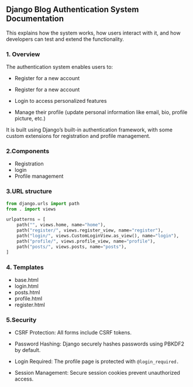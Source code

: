 ## Django Blog Authentication System Documentation

This explains how the system works, how users interact with it, and how developers can test and extend the functionality.

### 1. Overview
The authentication system enables users to:

- Register for a new account

- Register for a new account

- Login to access personalized features

- Manage their profile (update personal information like email, bio, profile picture, etc.)

It is built using Django’s built-in authentication framework, with some custom extensions for registration and profile management.

### 2.Components
- Registration
- login
- Profile management

### 3.URL structure
```python
from django.urls import path
from . import views

urlpatterns = [
    path("", views.home, name="home"),
    path("register/", views.register_view, name="register"),
    path("login/", views.CustomLoginView.as_view(), name="login"),
    path("profile/", views.profile_view, name="profile"),
    path("posts/", views.posts, name="posts"),
]
```

### 4. Templates
- base.html
- login.html
- posts.html
- profile.html
- register.html

### 5.Security
- CSRF Protection: All forms include CSRF tokens.

- Password Hashing: Django securely hashes passwords using PBKDF2 by default.

- Login Required: The profile page is protected with ```@login_required.```

- Session Management: Secure session cookies prevent unauthorized access.
